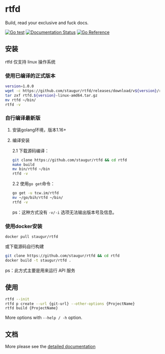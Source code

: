 rtfd
====

Build, read your exclusive and fuck docs.

[![Go test](https://github.com/staugur/rtfd/actions/workflows/go.yml/badge.svg)](https://github.com/staugur/rtfd/actions/workflows/go.yml)
[![Documentation Status](https://open.saintic.com/rtfd/badge/saintic-docs)](https://docs.saintic.com/rtfd/)
[![Go Reference](https://pkg.go.dev/badge/tcw.im/rtfd.svg)](https://pkg.go.dev/tcw.im/rtfd)

安装
-------

rtfd 仅支持 linux 操作系统

### **使用已编译的正式版本**

```bash
version=1.0.0
wget -c https://github.com/staugur/rtfd/releases/download/v${version}/rtfd.${version}-linux-amd64.tar.gz
tar zxf rtfd.${version}-linux-amd64.tar.gz
mv rtfd ~/bin/
rtfd -v
```

### **自行编译最新版**

1. 安装golang环境，版本1.16+

2. 编译安装

    2.1 下载源码编译：
    ```bash
    git clone https://github.com/staugur/rtfd && cd rtfd
    make build
    mv bin/rtfd ~/bin
    rtfd -v
    ```

    2.2 使用`go get`命令：
    ```bash
    go get -u tcw.im/rtfd
    mv ~/go/bih/rtfd ~/bin/
    rtfd -v
    ```

    ps：这种方式没有 `-v/-i` 选项无法输出版本号及信息。

### **使用docker安装**

`docker pull staugur/rtfd`

或下载源码自行构建

```bash
git clone https://github.com/staugur/rtfd && cd rtfd
docker build -t staugur/rtfd .
```

ps：此方式主要是用来运行 API 服务

使用
------

```bash
rtfd --init
rtfd p create --url {git-url} --other-options {ProjectName}
rtfd build {ProjectName}
```

More options with `--help / -h` option.

文档
------

More please see the [detailed documentation](https://docs.saintic.com/rtfd)
